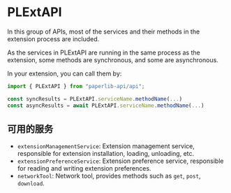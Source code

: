 # PLExtAPI

In this group of APIs, most of the services and their methods in the extension process are included.

As the services in PLExtAPI are running in the same process as the extension, some methods are synchronous, and some are asynchronous.

In your extension, you can call them by:

```typescript
import { PLExtAPI } from "paperlib-api/api";

const syncResults = PLExtAPI.serviceName.methodName(...)
const asyncResults = await PLExtAPI.serviceName.methodName(...)
```

## 可用的服务

- `extensionManagementService`: Extension management service, responsible for extension installation, loading, unloading, etc.
- `extensionPreferenceService`: Extension preference service, responsible for reading and writing extension preferences.
- `networkTool`: Network tool, provides methods such as `get`, `post`, `download`.